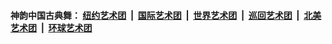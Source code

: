#### 神韵中国古典舞：&nbsp;[纽约艺术团](nf4778.md?t=05280732?t=05280636) &nbsp;|&nbsp; [国际艺术团](nf4780.md?t=05280732?t=05280636) &nbsp;|&nbsp; [世界艺术团](nf5951.md?t=05280732?t=05280636) &nbsp;|&nbsp; [巡回艺术团](nf4779.md?t=05280732?t=05280636) &nbsp;|&nbsp; [北美艺术团](nf1148019.md?t=05280732?t=05280636) &nbsp;|&nbsp; [环球艺术团](nf1299941.md?t=05280732?t=05280636)  
